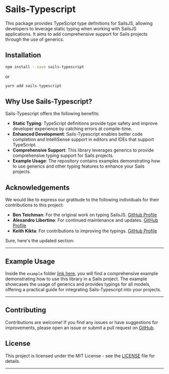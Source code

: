# Sails-Typescript

This package provides TypeScript type definitions for SailsJS, allowing developers to leverage static typing when working with SailsJS applications. It aims to add comprehensive support for Sails projects through the use of generics.

## Installation

```bash
npm install --save sails-typescript
```

or

```bash
yarn add sails-typescript
```

## Why Use Sails-Typescript?

Sails-Typescript offers the following benefits:

- **Static Typing**: TypeScript definitions provide type safety and improve developer experience by catching errors at compile-time.
- **Enhanced Development**: Sails-Typescript enables better code completion and IntelliSense support in editors and IDEs that support TypeScript.
- **Comprehensive Support**: This library leverages generics to provide comprehensive typing support for Sails projects.
- **Example Usage**: The repository contains examples demonstrating how to use generics and other typing features to enhance your Sails projects.

## Acknowledgements

We would like to express our gratitude to the following individuals for their contributions to this project:

- **Ben Teichman**: For the original work on typing SailsJS. [GitHub Profile](https://github.com/effervescentia)
- **Alexandro Libertino**: For continued maintenance and updates. [GitHub Profile](https://github.com/arvitaly)
- **Keith Kikta**: For contributions to improving the typings. [GitHub Profile](https://github.com/newbish)

Sure, here's the updated section:

---

## Example Usage

Inside the `example` folder [link here](https://github.com/sails-adminpanel/sails-typescript/blob/master/example), you will find a comprehensive example demonstrating how to use this library in a Sails project. The example showcases the usage of generics and provides typings for all models, offering a practical guide for integrating Sails-Typescript into your projects.

---

## Contributing

Contributions are welcome! If you find any issues or have suggestions for improvements, please open an issue or submit a pull request on [GitHub](https://github.com/arvitaly/sails-typescript).

## License

This project is licensed under the MIT License - see the [LICENSE](LICENSE) file for details.

---